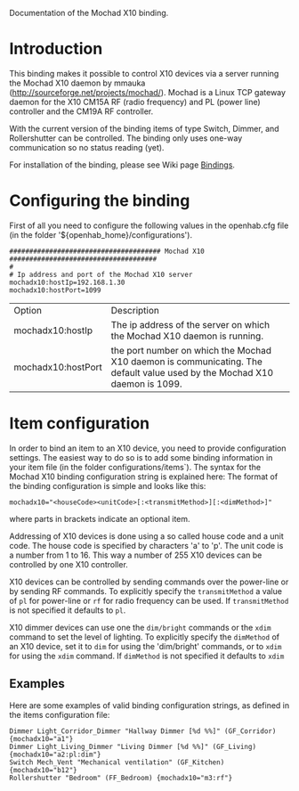 Documentation of the Mochad X10 binding.

# Introduction

This binding makes it possible to control X10 devices via a server running the Mochad X10 daemon by mmauka (http://sourceforge.net/projects/mochad/). Mochad is a Linux TCP gateway daemon for the X10 CM15A RF (radio frequency) and PL (power line) controller and the CM19A RF controller. 

With the current version of the binding items of type Switch, Dimmer, and Rollershutter can be controlled. The binding only uses one-way communication so no status reading (yet).

For installation of the binding, please see Wiki page [Bindings](Bindings).

# Configuring the binding

First of all you need to configure the following values in the openhab.cfg file (in the folder '${openhab_home}/configurations'). 

    ###################################### Mochad X10 #####################################
    #
    # Ip address and port of the Mochad X10 server
    mochadx10:hostIp=192.168.1.30
    mochadx10:hostPort=1099

<table>
<tr><td>Option</td><td>Description</td></tr>
<tr><td>mochadx10:hostIp</td><td>The ip address of the server on which the Mochad X10 daemon is running. </td></tr>
<tr><td>mochadx10:hostPort</td><td>the port number on which the Mochad X10 daemon is communicating. The default value used by the Mochad X10 daemon is 1099.</td></tr>
</table>

# Item configuration

In order to bind an item to an X10 device, you need to provide configuration settings. The easiest way to do so is to add some binding information in your item file (in the folder configurations/items`). The syntax for the Mochad X10 binding configuration string is explained here:
The format of the binding configuration is simple and looks like this:

    mochadx10="<houseCode><unitCode>[:<transmitMethod>][:<dimMethod>]"

where parts in brackets indicate an optional item. 

Addressing of X10 devices is done using a so called house code and a unit code. The house code is specified by characters 'a' to 'p'. The unit code is a number from 1 to 16. This way a number of 255 X10 devices can be controlled by one X10 controller. 

X10 devices can be controlled by sending commands over the power-line or by sending RF commands. To explicitly specify the `transmitMethod` a value of `pl` for power-line or `rf` for radio frequency can be used. If `transmitMethod` is not specified it defaults to `pl`.

X10 dimmer devices can use one the `dim/bright` commands or the `xdim` command to set the level of lighting. To explicitly specify the `dimMethod` of an X10 device, set it to `dim` for using the 'dim/bright' commands, or to `xdim` for using the `xdim` command. If `dimMethod` is not specified it defaults to `xdim`

## Examples

Here are some examples of valid binding configuration strings, as defined in the items configuration file:

    Dimmer Light_Corridor_Dimmer "Hallway Dimmer [%d %%]" (GF_Corridor) {mochadx10="a1"}
    Dimmer Light_Living_Dimmer "Living Dimmer [%d %%]" (GF_Living) {mochadx10="a2:pl:dim"}
    Switch Mech_Vent "Mechanical ventilation" (GF_Kitchen) {mochadx10="b12"}
    Rollershutter "Bedroom" (FF_Bedroom) {mochadx10="m3:rf"}

